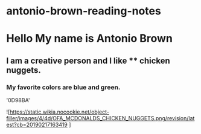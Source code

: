 # antonio-brown-reading-notes
# Hello My name is Antonio Brown 
## I am a creative person and  I like ** chicken nuggets. 

### My favorite colors are blue and green. 

'0D98BA'

![https://static.wikia.nocookie.net/object-filler/images/4/4d/OFA_MCDONALDS_CHICKEN_NUGGETS.png/revision/latest?cb=20190217163419 ]
